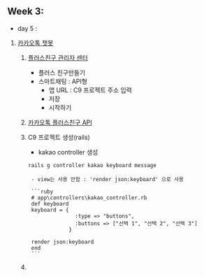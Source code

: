 ## Week 3: 
- day 5 :
1. [카카오톡 챗봇](https://github.com/jjuya/LikeLion_rails-kakao)
    1) [플러스친구 관리자 센터](https://center-pf.kakao.com)
        * 플러스 친구만들기
        * 스마트채팅 : API형
            - 앱 URL : C9 프로젝트 주소 입력
            - 저장
            - 시작하기
    2) [카카오톡 플러스친구 API](https://github.com/plusfriend/auto_reply)
    3) C9 프로젝트 생성(rails)
        * kakao controller 생성
        ```bash
        rails g controller kakao keyboard message
        ```
        
            - view는 사용 안함 : 'render json:keyboard' 으로 사용
                
            ```ruby
            # app\controllers\kakao_controller.rb
            def keyboard
            keyboard = {
                          :type => "buttons",
                          :buttons => ["선택 1", "선택 2", "선택 3"]
                        }
                        
            render json:keyboard
            end
            ```
    4)
